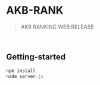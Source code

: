 # AKB-RANK

>AKB RANKING WEB RELEASE

</br>

## Getting-started
```javascript
npm install
node server.js
```